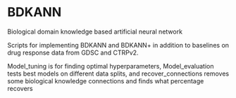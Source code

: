 # BDKANN
Biological domain knowledge based artificial neural network 

Scripts for implementing BDKANN and BDKANN+ in addition to baselines on drug response data from GDSC and CTRPv2. 

Model_tuning is for finding optimal hyperparameters, Model_evaluation tests best models on different data splits, and recover_connections removes some biological knowledge connections and finds what percentage recovers

